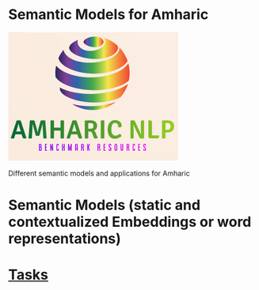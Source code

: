 # Semantic Models for Amharic
![](logo.png)

Different semantic models and applications for Amharic

# Semantic Models (static and contextualized Embeddings or word representations)

# [Tasks](https://github.com/uhh-lt/amharicmodels/wiki/tasks)

